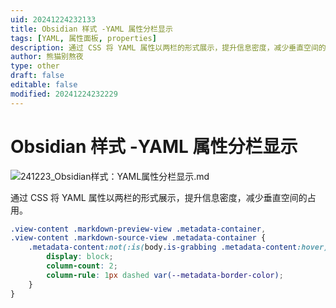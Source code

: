 ```yaml
---
uid: 20241224232133
title: Obsidian 样式 -YAML 属性分栏显示
tags: [YAML, 属性面板, properties]
description: 通过 CSS 将 YAML 属性以两栏的形式展示，提升信息密度，减少垂直空间的占用。
author: 熊猫别熬夜
type: other
draft: false
editable: false
modified: 20241224232229
---
```


# Obsidian 样式 -YAML 属性分栏显示

![241223_Obsidian样式：YAML属性分栏显示.md](https://cdn.pkmer.cn/images/202412242321374.png!pkmer)

通过 CSS 将 YAML 属性以两栏的形式展示，提升信息密度，减少垂直空间的占用。

```css
.view-content .markdown-preview-view .metadata-container,
.view-content .markdown-source-view .metadata-container {
    .metadata-content:not(:is(body.is-grabbing .metadata-content:hover)) {
        display: block;
        column-count: 2;
        column-rule: 1px dashed var(--metadata-border-color);
    }
}
```
